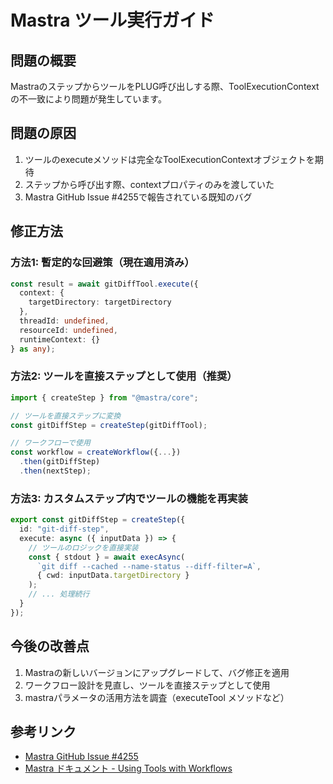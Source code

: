 # Mastra ツール実行ガイド

## 問題の概要

MastraのステップからツールをPLUG呼び出しする際、ToolExecutionContextの不一致により問題が発生しています。

## 問題の原因

1. ツールのexecuteメソッドは完全なToolExecutionContextオブジェクトを期待
2. ステップから呼び出す際、contextプロパティのみを渡していた
3. Mastra GitHub Issue #4255で報告されている既知のバグ

## 修正方法

### 方法1: 暫定的な回避策（現在適用済み）

```typescript
const result = await gitDiffTool.execute({
  context: {
    targetDirectory: targetDirectory
  },
  threadId: undefined,
  resourceId: undefined,
  runtimeContext: {}
} as any);
```

### 方法2: ツールを直接ステップとして使用（推奨）

```typescript
import { createStep } from "@mastra/core";

// ツールを直接ステップに変換
const gitDiffStep = createStep(gitDiffTool);

// ワークフローで使用
const workflow = createWorkflow({...})
  .then(gitDiffStep)
  .then(nextStep);
```

### 方法3: カスタムステップ内でツールの機能を再実装

```typescript
export const gitDiffStep = createStep({
  id: "git-diff-step",
  execute: async ({ inputData }) => {
    // ツールのロジックを直接実装
    const { stdout } = await execAsync(
      `git diff --cached --name-status --diff-filter=A`,
      { cwd: inputData.targetDirectory }
    );
    // ... 処理続行
  }
});
```

## 今後の改善点

1. Mastraの新しいバージョンにアップグレードして、バグ修正を適用
2. ワークフロー設計を見直し、ツールを直接ステップとして使用
3. mastraパラメータの活用方法を調査（executeTool メソッドなど）

## 参考リンク

- [Mastra GitHub Issue #4255](https://github.com/mastra-ai/mastra/issues/4255)
- [Mastra ドキュメント - Using Tools with Workflows](https://mastra.ai/docs/workflows/using-with-agents-and-tools)
